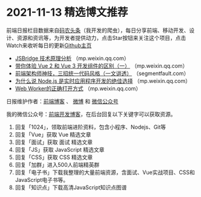 # 2021-11-13 精选博文推荐

前端日报栏目数据来自[码农头条](https://toutiao.qdkfweb.cn/)（我开发的爬虫），每日分享前端、移动开发、设计、资源和资讯等，为开发者提供动力，点击Star按钮来关注这个项目，点击Watch来收听每日的更新[Github主页](https://github.com/kujian/frontendDaily)
* [JSBridge 技术原理分析](https://mp.weixin.qq.com/s?__biz=MzIzODIzNzE0NQ==&mid=2654444050&idx=1&sn=11d77d6f402dc8011e6f26ccf0192019) （mp.weixin.qq.com）
* [带你体验 Vue 2 和 Vue 3 开发组件的区别（一）](https://mp.weixin.qq.com/s/0rOrxQuaqz_zV1yn_k0x2g) （mp.weixin.qq.com）
* [前端架构师神技，三招统一代码风格（一文讲透）](https://segmentfault.com/a/1190000040948561) （segmentfault.com）
* [为什么说 Node.js 是实时应用程序开发的绝佳选择](https://mp.weixin.qq.com/s?__biz=MzI0MzIyMDM5Ng==&mid=2649840211&idx=1&sn=e9827c977311cfbfa4bd953e215410db) （mp.weixin.qq.com）
* [Web Worker的正确打开方式](https://mp.weixin.qq.com/s?__biz=MzU0OTExNzYwNg==&mid=2247492015&idx=1&sn=1cf9f554ab28543383057164aa2eca0d) （mp.weixin.qq.com）

日报维护作者：[前端博客](https://qdkfweb.cn/) 、 [微博](http://weibo.com/kujian) 和 [微信公众号](https://open.weixin.qq.com/qr/code?username=caibaojian_com)

我的微信公众号：[前端开发博客](https://open.weixin.qq.com/qr/code?username=caibaojian_com)，在后台回复以下关键字可以获取资源。

1. 回复「1024」，领取前端进阶资料，包含小程序、Nodejs、Git等
2. 回复「Vue」获取 Vue 精选文章
3. 回复「面试」获取 面试 精选文章
4. 回复「JS」获取 JavaScript 精选文章
5. 回复「CSS」获取 CSS 精选文章
6. 回复「加群」进入500人前端精英群
7. 回复「电子书」下载我整理的大量前端资源，含面试、Vue实战项目、CSS和JavaScript电子书等。
8. 回复「知识点」下载高清JavaScript知识点图谱